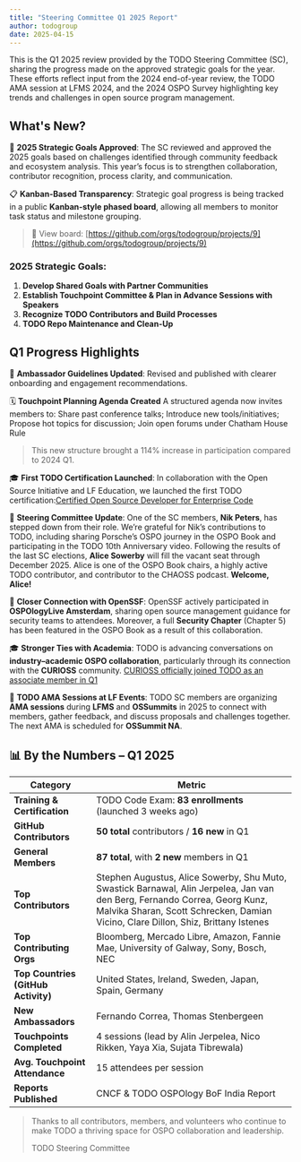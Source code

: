 ```yaml
---
title: "Steering Committee Q1 2025 Report"
author: todogroup
date: 2025-04-15
---
```


This is the Q1 2025 review provided by the TODO Steering Committee (SC), sharing the progress made on the approved strategic goals for the year. 
These efforts reflect input from the 2024 end-of-year review, the TODO AMA session at LFMS 2024, and the 2024 OSPO Survey highlighting key trends 
and challenges in open source program management.

## What's New?

🎯 **2025 Strategic Goals Approved**: The SC reviewed and approved the 2025 goals based on challenges identified through community feedback and ecosystem analysis. This year’s focus is to strengthen collaboration, contributor recognition, process clarity, and communication.

📋 **Kanban-Based Transparency**: Strategic goal progress is being tracked in a public **Kanban-style phased board**, allowing all members to monitor task status and milestone grouping.  

> 🔗 View board: [https://github.com/orgs/todogroup/projects/9](https://github.com/orgs/todogroup/projects/9)

### 2025 Strategic Goals:

1. **Develop Shared Goals with Partner Communities**  
2. **Establish Touchpoint Committee & Plan in Advance Sessions with Speakers**  
3. **Recognize TODO Contributors and Build Processes**  
4. **TODO Repo Maintenance and Clean-Up**  

## Q1 Progress Highlights

📘 **Ambassador Guidelines Updated**: Revised and published with clearer onboarding and engagement recommendations.

🗓️ **Touchpoint Planning Agenda Created** A structured agenda now invites members to: Share past conference talks; Introduce new tools/initiatives; Propose hot topics for discussion; Join open forums under Chatham House Rule  

> This new structure brought a 114% increase in participation compared to 2024 Q1.

🎓 **First TODO Certification Launched**: In collaboration with the Open Source Initiative and LF Education, we launched the first TODO certification:[Certified Open Source Developer for Enterprise Code](https://training.linuxfoundation.org/certification/certified-open-source-developer-for-enterprise-code/)

🔄 **Steering Committee Update**: One of the SC members, **Nik Peters**, has stepped down from their role. We’re grateful for Nik’s contributions to TODO, including sharing Porsche’s OSPO journey in the OSPO Book and participating in the TODO 10th Anniversary video. Following the results of the last SC elections, **Alice Sowerby** will fill the vacant seat through December 2025. Alice is one of the OSPO Book chairs, a highly active TODO contributor, and contributor to the CHAOSS podcast. **Welcome, Alice!**

🔐 **Closer Connection with OpenSSF**: OpenSSF actively participated in **OSPOlogyLive Amsterdam**, sharing open source management guidance for security teams to attendees. Moreover, a full **Security Chapter** (Chapter 5) has been featured in the OSPO Book as a result of this collaboration.

🎓 **Stronger Ties with Academia**: TODO is advancing conversations on **industry–academic OSPO collaboration**, particularly through its connection with the **CURIOSS** community. [CURIOSS officially joined TODO as an associate member in Q1](https://todogroup.org/blog/todo-associate-curioss/)

💬 **TODO AMA Sessions at LF Events**: TODO SC members are organizing **AMA sessions** during **LFMS** and **OSSummits** in 2025 to connect with members, gather feedback, and discuss proposals and challenges together. The next AMA is scheduled for **OSSummit NA**.

## 📊 By the Numbers – Q1 2025

| Category                            | Metric                                                                 |
|-------------------------------------|------------------------------------------------------------------------|
| **Training & Certification**        | TODO Code Exam: **83 enrollments** (launched 3 weeks ago)              |
| **GitHub Contributors**             | **50 total** contributors / **16 new** in Q1                           |
| **General Members**                 | **87 total**, with **2 new** members in Q1                             |
| **Top Contributors**                | Stephen Augustus, Alice Sowerby, Shu Muto, Swastick Barnawal, Alin Jerpelea, Jan van den Berg, Fernando Correa, Georg Kunz, Malvika Sharan, Scott Schrecken, Damian Vicino, Clare Dillon, Shiz, Brittany Istenes |
| **Top Contributing Orgs**          | Bloomberg, Mercado Libre, Amazon, Fannie Mae, University of Galway, Sony, Bosch, NEC |
| **Top Countries (GitHub Activity)**| United States, Ireland, Sweden, Japan, Spain, Germany                  |
| **New Ambassadors**                 | Fernando Correa, Thomas Stenbergeen                                    |
| **Touchpoints Completed**          | 4 sessions (lead by Alin Jerpelea, Nico Rikken, Yaya Xia, Sujata Tibrewala) |
| **Avg. Touchpoint Attendance**     | 15 attendees per session                                           |
| **Reports Published**              | CNCF & TODO OSPOlogy BoF India Report                                        |

>Thanks to all contributors, members, and volunteers who continue to make TODO a thriving space for OSPO collaboration and leadership.
>
>TODO Steering Committee
